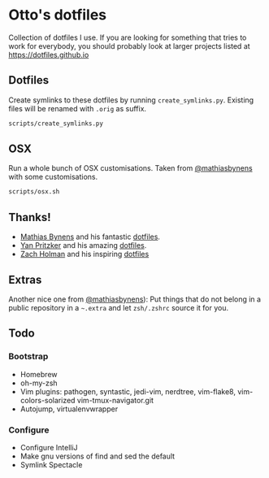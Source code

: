 # Otto's dotfiles

Collection of dotfiles I use. If you are looking for something that tries to
work for everybody, you should probably look at larger projects listed at
https://dotfiles.github.io

## Dotfiles

Create symlinks to these dotfiles by running ```create_symlinks.py```. Existing files will be renamed with ```.orig``` as suffix.

```bash
scripts/create_symlinks.py
```

## OSX

Run a whole bunch of OSX customisations. Taken from [@mathiasbynens](https://github.com/mathiasbynens/dotfiles) 
with some customisations.

```bash
scripts/osx.sh
```

## Thanks!

*  [Mathias Bynens](https://mathiasbynens.be/) and his fantastic [dotfiles](https://github.com/mathiasbynens/dotfiles).
*  [Yan Pritzker](http://yanpritzker.com/) and his amazing [dotfiles](https://github.com/skwp/dotfiles).
*  [Zach Holman](http://zachholman.com/) and his inspiring [dotfiles](https://github.com/holman/dotfiles)

## Extras

Another nice one from [@mathiasbynens](https://github.com/mathiasbynens/dotfiles)):
Put things that do not belong in a public repository in a ```~.extra``` and let
```zsh/.zshrc``` source it for you.

## Todo

### Bootstrap
* Homebrew
* oh-my-zsh
* Vim plugins: pathogen, syntastic, jedi-vim, nerdtree, vim-flake8,
  vim-colors-solarized vim-tmux-navigator.git
* Autojump, virtualenvwrapper

### Configure
* Configure IntelliJ
* Make gnu versions of find and sed the default
* Symlink Spectacle

